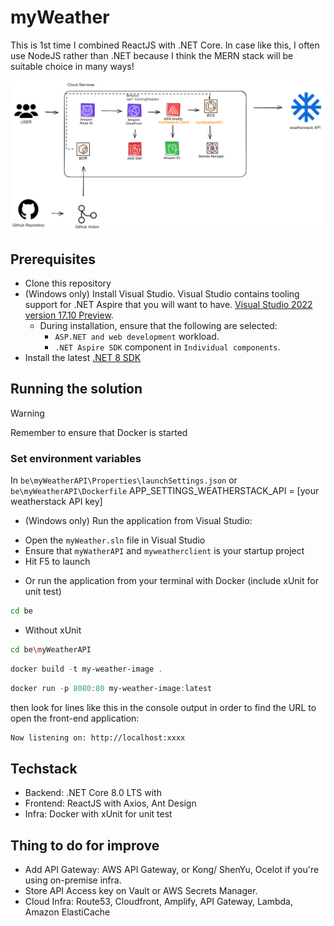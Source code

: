 # myWeather

This is 1st time I combined ReactJS with .NET Core. In case like this, I often use NodeJS rather than .NET because I think the MERN stack will be suitable choice in many ways!

![myWeather architecture diagram](my-weather.png)

## Prerequisites
- Clone this repository
- (Windows only) Install Visual Studio. Visual Studio contains tooling support for .NET Aspire that you will want to have. [Visual Studio 2022 version 17.10 Preview](https://visualstudio.microsoft.com/vs/preview/).
  - During installation, ensure that the following are selected:
    - `ASP.NET and web development` workload.
    - `.NET Aspire SDK` component in `Individual components`.
- Install the latest [.NET 8 SDK](https://github.com/dotnet/installer#installers-and-binaries)


## Running the solution

> [!WARNING]
> Remember to ensure that Docker is started

### Set environment variables
In `be\myWeatherAPI\Properties\launchSettings.json` or `be\myWeatherAPI\Dockerfile`
APP_SETTINGS_WEATHERSTACK_API = [your weatherstack API key]


* (Windows only) Run the application from Visual Studio:
 - Open the `myWeather.sln` file in Visual Studio
 - Ensure that `myWatherAPI` and `myweatherclient` is your startup project
 - Hit F5 to launch

* Or run the application from your terminal with Docker (include xUnit for unit test)
```sh
cd be
```
   * Without xUnit
```sh
cd be\myWeatherAPI
```

```powershell
docker build -t my-weather-image .
```

```powershell
docker run -p 8080:80 my-weather-image:latest
```

then look for lines like this in the console output in order to find the URL to open the front-end application:
```sh
Now listening on: http://localhost:xxxx
```


## Techstack
- Backend: .NET Core 8.0 LTS with
- Frontend: ReactJS with Axios, Ant Design
- Infra: Docker with xUnit for unit test



## Thing to do for improve
- Add API Gateway: AWS API Gateway, or Kong/ ShenYu, Ocelot if you're using on-premise infra.
- Store API Access key on Vault or AWS Secrets Manager.
- Cloud Infra: Route53, Cloudfront, Amplify, API Gateway, Lambda, Amazon ElastiCache